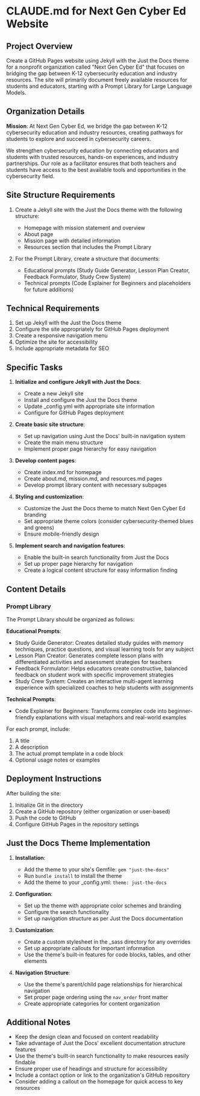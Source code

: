 # CLAUDE.md for Next Gen Cyber Ed Website

## Project Overview

Create a GitHub Pages website using Jekyll with the Just the Docs theme for a nonprofit organization called "Next Gen Cyber Ed" that focuses on bridging the gap between K-12 cybersecurity education and industry resources. The site will primarily document freely available resources for students and educators, starting with a Prompt Library for Large Language Models.

## Organization Details

**Mission**: At Next Gen Cyber Ed, we bridge the gap between K-12 cybersecurity education and industry resources, creating pathways for students to explore and succeed in cybersecurity careers.

We strengthen cybersecurity education by connecting educators and students with trusted resources, hands-on experiences, and industry partnerships. Our role as a facilitator ensures that both teachers and students have access to the best available tools and opportunities in the cybersecurity field.

## Site Structure Requirements

1. Create a Jekyll site with the Just the Docs theme with the following structure:
   - Homepage with mission statement and overview
   - About page
   - Mission page with detailed information
   - Resources section that includes the Prompt Library

2. For the Prompt Library, create a structure that documents:
   - Educational prompts (Study Guide Generator, Lesson Plan Creator, Feedback Formulator, Study Crew System)
   - Technical prompts (Code Explainer for Beginners and placeholders for future additions)

## Technical Requirements

1. Set up Jekyll with the Just the Docs theme
2. Configure the site appropriately for GitHub Pages deployment
3. Create a responsive navigation menu
4. Optimize the site for accessibility
5. Include appropriate metadata for SEO

## Specific Tasks

1. **Initialize and configure Jekyll with Just the Docs**:
   - Create a new Jekyll site
   - Install and configure the Just the Docs theme
   - Update _config.yml with appropriate site information
   - Configure for GitHub Pages deployment

2. **Create basic site structure**:
   - Set up navigation using Just the Docs' built-in navigation system
   - Create the main menu structure
   - Implement proper page hierarchy for easy navigation

3. **Develop content pages**:
   - Create index.md for homepage
   - Create about.md, mission.md, and resources.md pages
   - Develop prompt library content with necessary subpages

4. **Styling and customization**:
   - Customize the Just the Docs theme to match Next Gen Cyber Ed branding
   - Set appropriate theme colors (consider cybersecurity-themed blues and greens)
   - Ensure mobile-friendly design

5. **Implement search and navigation features**:
   - Enable the built-in search functionality from Just the Docs
   - Set up proper page hierarchy for navigation
   - Create a logical content structure for easy information finding

## Content Details

### Prompt Library

The Prompt Library should be organized as follows:

**Educational Prompts**:
- Study Guide Generator: Creates detailed study guides with memory techniques, practice questions, and visual learning tools for any subject
- Lesson Plan Creator: Generates complete lesson plans with differentiated activities and assessment strategies for teachers
- Feedback Formulator: Helps educators create constructive, balanced feedback on student work with specific improvement strategies
- Study Crew System: Creates an interactive multi-agent learning experience with specialized coaches to help students with assignments

**Technical Prompts**:
- Code Explainer for Beginners: Transforms complex code into beginner-friendly explanations with visual metaphors and real-world examples

For each prompt, include:
1. A title
2. A description
3. The actual prompt template in a code block
4. Optional usage notes or examples

## Deployment Instructions

After building the site:
1. Initialize Git in the directory
2. Create a GitHub repository (either organization or user-based)
3. Push the code to GitHub
4. Configure GitHub Pages in the repository settings

## Just the Docs Theme Implementation

1. **Installation**:
   - Add the theme to your site's Gemfile: `gem "just-the-docs"`
   - Run `bundle install` to install the theme
   - Add the theme to your _config.yml: `theme: just-the-docs`

2. **Configuration**:
   - Set up the theme with appropriate color schemes and branding
   - Configure the search functionality
   - Set up navigation structure as per Just the Docs documentation

3. **Customization**:
   - Create a custom stylesheet in the _sass directory for any overrides
   - Set up appropriate callouts for important information
   - Use the theme's built-in features for code blocks, tables, and other elements

4. **Navigation Structure**:
   - Use the theme's parent/child page relationships for hierarchical navigation
   - Set proper page ordering using the `nav_order` front matter
   - Create appropriate categories for content organization

## Additional Notes

- Keep the design clean and focused on content readability
- Take advantage of Just the Docs' excellent documentation structure features
- Use the theme's built-in search functionality to make resources easily findable
- Ensure proper use of headings and structure for accessibility
- Include a contact option or link to the organization's GitHub repository
- Consider adding a callout on the homepage for quick access to key resources